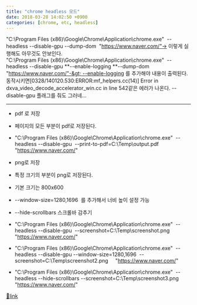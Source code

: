 ```yaml
---
title: "chrome headless 모드"
date: 2018-03-28 14:02:50 +0900
categories: [chrome, etc, headless]
---
```


"C:\Program Files (x86)\Google\Chrome\Application\chrome.exe"  --headless --disable-gpu --dump-dom  "https://www.naver.com/"-&gt; 이렇게 실행해도 아무것도 안보인다.  
"C:\Program Files (x86)\Google\Chrome\Application\chrome.exe"  --headless --disable-gpu **--enable-logging **--dump-dom  "https://www.naver.com/"-&gt; --enable-logging 를 추가해야 내용이 출력된다.  
동작시키면[0328/140120.530:ERROR:mf_helpers.cc(14)] Error in dxva_video_decode_accelerator_win.cc in line 542같은 에러가 나온다. --disable-gpu 플래그를 줘도 그러네...  
- - - - - -

- pdf 로 저장
- 페이지의 모든 부분이 pdf로 저장된다.
- "C:\Program Files (x86)\Google\Chrome\Application\chrome.exe"  --headless --disable-gpu  --print-to-pdf=C:\Temp\output.pdf     "https://www.naver.com/"


  
- png로 저장
- 특정 크기의 부분이 png로 저장된다.
- 기본 크기는 800x600
- --window-size=1280,1696  를 추가해서 너비 높이 설정 가능  


- --hide-scrollbars 스크롤바 감추기
- "C:\Program Files (x86)\Google\Chrome\Application\chrome.exe"  --headless --disable-gpu  --screenshot=C:\Temp\screenshot.png     "https://www.naver.com/"
- "C:\Program Files (x86)\Google\Chrome\Application\chrome.exe"  --headless --disable-gpu --window-size=1280,1696  --screenshot=C:\Temp\screenshot2.png     "https://www.naver.com/"
- "C:\Program Files (x86)\Google\Chrome\Application\chrome.exe"  --headless --hide-scrollbars --screenshot=C:\Temp\screenshot3.png     "https://www.naver.com/"


  
  



[🔗link](http://www.mins01.com/mh/tech/read/1149)